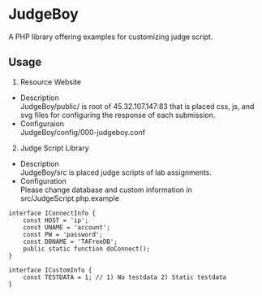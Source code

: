 # JudgeBoy
A PHP library offering examples for customizing judge script. 
  
## Usage
1. Resource Website
  
* Description  
JudgeBoy/public/ is root of 45.32.107.147:83 that is placed css, js, and svg files for configuring the response of each submission. 
* Configuraion  
JudgeBoy/config/000-judgeboy.conf    
2. Judge Script Library  
  
* Description  
JudgeBoy/src is placed judge scripts of lab assignments.  
* Configuration   
Please change database and custom information in src/JudgeScript.php.example
```
interface IConnectInfo {
	const HOST = 'ip';
	const UNAME = 'account';
	const PW = 'password';
	const DBNAME = 'TAFreeDB';
	public static function doConnect();
}

interface ICustomInfo {
	const TESTDATA = 1; // 1) No testdata 2) Static testdata 
}
```
